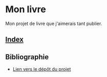 # Mon livre

 Mon projet de livre que j'aimerais tant publier.

## [Index](index.md)

## Bibliographie
- [Lien vers le dépôt du projet](https://github.com/websealevel/Mon-livre)